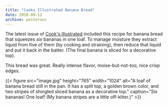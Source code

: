 ```yaml
---
title: "Cooks Illustrated Banana Bread"
date: 2010-09-12
archive: posterous
---
```


The latest issue of [Cook's Illustrated][cooks] included this recipe for banana bread that squeezes *six* bananas in one loaf. To manage moisture they extract liquid from five of them (by cooking and straining), then reduce that liquid and put it back in the batter. (The final banana is sliced for a decorative top). 

[cooks]: https://www.americastestkitchen.com/cooksillustrated

This bread was great. Really intense flavor, moise-but-not-too, nice crisp edges.

{{< figure 
	src="image.jpg" 
	height="765" 
	width="1024" 
	alt="A loaf of banana bread still in the pan. It has a split top, a golden brown color, and two stripes of shingled sliced banana as a decorative top." 
	caption="Six bananas! One loaf! (My banana stripes are a little off-kliter.)" >}}